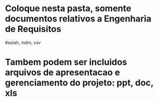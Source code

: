 # Coloque nesta pasta, somente documentos relativos a Engenharia de Requisitos
#astah, mdm, csv
# Tambem podem ser incluidos arquivos de apresentacao e gerenciamento do projeto: ppt, doc, xls
